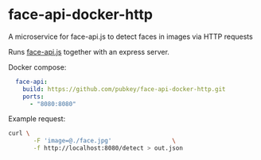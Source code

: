 # face-api-docker-http
A microservice for face-api.js to detect faces in images via HTTP requests

Runs [face-api.js](https://github.com/justadudewhohacks/face-api.js/) together with an express server.


Docker compose:

```yml
  face-api:
    build: https://github.com/pubkey/face-api-docker-http.git
    ports:
      - "8080:8080"
```

Example request:

```bash
curl \
       -F 'image=@./face.jpg'                 \
       -f http://localhost:8080/detect > out.json
```
